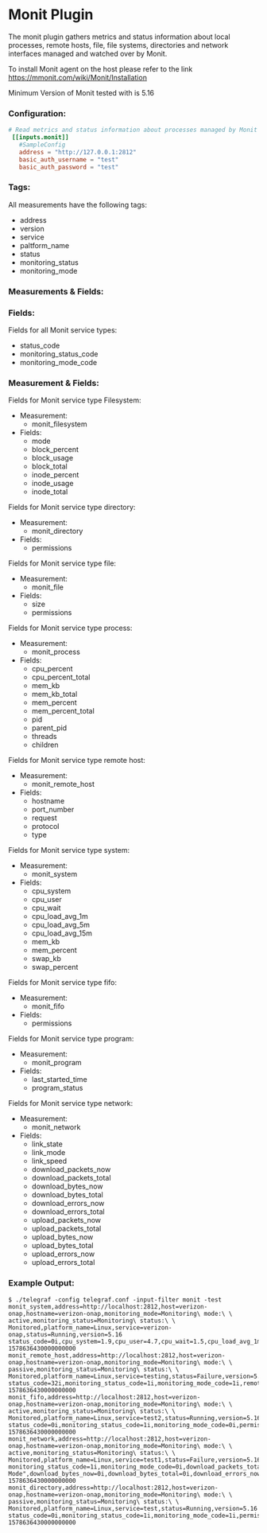 # Monit Plugin

The monit plugin gathers metrics and status information about local processes, 
remote hosts, file, file systems, directories and network interfaces managed and watched over by Monit.

To install Monit agent on the host please refer to the link https://mmonit.com/wiki/Monit/Installation

Minimum Version of Monit tested with is 5.16

### Configuration:

```toml
# Read metrics and status information about processes managed by Monit
 [[inputs.monit]]
   #SampleConfig
   address = "http://127.0.0.1:2812"
   basic_auth_username = "test"
   basic_auth_password = "test"
```

### Tags:
All measurements have the following tags:
- address
- version
- service
- paltform_name
- status
- monitoring_status
- monitoring_mode

### Measurements & Fields:

<optional description>

### Fields:
Fields for all Monit service types:
- status_code
- monitoring_status_code
- monitoring_mode_code 

### Measurement & Fields:
Fields for Monit service type Filesystem:
- Measurement:
  - monit_filesystem
- Fields:
  - mode
  - block_percent
  - block_usage
  - block_total
  - inode_percent
  - inode_usage
  - inode_total

Fields for Monit service type directory:
- Measurement:
  - monit_directory
- Fields:
  - permissions

Fields for Monit service type file:
- Measurement:
  - monit_file
- Fields:
  - size
  - permissions

Fields for Monit service type process:
- Measurement:
  - monit_process
- Fields:
  - cpu_percent
  - cpu_percent_total
  - mem_kb
  - mem_kb_total
  - mem_percent
  - mem_percent_total
  - pid
  - parent_pid
  - threads
  - children

Fields for Monit service type remote host:
- Measurement:
  - monit_remote_host
- Fields:
  - hostname
  - port_number
  - request
  - protocol
  - type

Fields for Monit service type system:
- Measurement:
  - monit_system
- Fields:
  - cpu_system
  - cpu_user
  - cpu_wait
  - cpu_load_avg_1m
  - cpu_load_avg_5m
  - cpu_load_avg_15m
  - mem_kb
  - mem_percent
  - swap_kb
  - swap_percent

Fields for Monit service type fifo:
- Measurement:
  - monit_fifo
- Fields:
  - permissions

Fields for Monit service type program:
- Measurement:
  - monit_program
- Fields:
  - last_started_time
  - program_status

Fields for Monit service type network:
- Measurement:
  - monit_network
- Fields:
  - link_state
  - link_mode
  - link_speed
  - download_packets_now
  - download_packets_total
  - download_bytes_now
  - download_bytes_total
  - download_errors_now
  - download_errors_total
  - upload_packets_now
  - upload_packets_total
  - upload_bytes_now
  - upload_bytes_total
  - upload_errors_now
  - upload_errors_total

### Example Output:
```
$ ./telegraf -config telegraf.conf -input-filter monit -test
monit_system,address=http://localhost:2812,host=verizon-onap,hostname=verizon-onap,monitoring_mode=Monitoring\ mode:\ \ active,monitoring_status=Monitoring\ status:\ \ Monitored,platform_name=Linux,service=verizon-onap,status=Running,version=5.16 status_code=0i,cpu_system=1.9,cpu_user=4.7,cpu_wait=1.5,cpu_load_avg_1m=1.24,cpu_load_avg_5m=1.68,mem_percent=67.1,monitoring_status_code=1i,monitoring_mode_code=0i,cpu_load_avg_15m=1.64,mem_kb=10961012i,swap_kb=2322688,swap_percent=13.9 1578636430000000000
monit_remote_host,address=http://localhost:2812,host=verizon-onap,hostname=verizon-onap,monitoring_mode=Monitoring\ mode:\ \ passive,monitoring_status=Monitoring\ status:\ \ Monitored,platform_name=Linux,service=testing,status=Failure,version=5.16 status_code=32i,monitoring_status_code=1i,monitoring_mode_code=1i,remote_hostname="192.168.10.49",port_number=2220i,request="",protocol="DEFAULT",type="TCP" 1578636430000000000
monit_fifo,address=http://localhost:2812,host=verizon-onap,hostname=verizon-onap,monitoring_mode=Monitoring\ mode:\ \ active,monitoring_status=Monitoring\ status:\ \ Monitored,platform_name=Linux,service=test2,status=Running,version=5.16 status_code=0i,monitoring_status_code=1i,monitoring_mode_code=0i,permissions=664i 1578636430000000000
monit_network,address=http://localhost:2812,host=verizon-onap,hostname=verizon-onap,monitoring_mode=Monitoring\ mode:\ \ active,monitoring_status=Monitoring\ status:\ \ Monitored,platform_name=Linux,service=test1,status=Failure,version=5.16 monitoring_status_code=1i,monitoring_mode_code=0i,download_packets_total=0i,upload_bytes_now=0i,download_errors_total=0i,status_code=8388608i,link_speed=-1i,link_mode="Unknown Mode",download_bytes_now=0i,download_bytes_total=0i,download_errors_now=0i,upload_packets_total=0i,upload_bytes_total=0i,upload_errors_now=0i,upload_errors_total=0i,link_state=0i,download_packets_now=0i,upload_packets_now=0i 1578636430000000000
monit_directory,address=http://localhost:2812,host=verizon-onap,hostname=verizon-onap,monitoring_mode=Monitoring\ mode:\ \ passive,monitoring_status=Monitoring\ status:\ \ Monitored,platform_name=Linux,service=test,status=Running,version=5.16 status_code=0i,monitoring_status_code=1i,monitoring_mode_code=1i,permissions=755i 1578636430000000000
```
